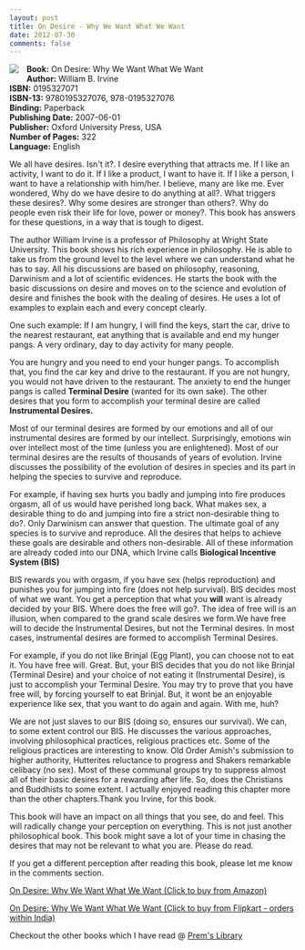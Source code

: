 ```yaml
---
layout: post
title: On Desire - Why We Want What We Want
date: 2012-07-30
comments: false
---
```


<img style="clear: left; float: left; margin-bottom: 1em; margin-right: 1em;" 
src="{{site.url}}/img/on-desire-why-we-want-what-we-want-william-irvine.jpg"/>   

**Book:** On Desire: Why We Want What We Want  
**Author:** William B. Irvine  
**ISBN:** 0195327071  
**ISBN-13:** 9780195327076, 978-0195327076  
**Binding:** Paperback  
**Publishing Date:** 2007-06-01  
**Publisher:** Oxford University Press, USA  
**Number of Pages:** 322  
**Language:** English  
  
We all have desires. Isn't it?. I desire everything that attracts me. If I like an activity, I want to do it. If I like a product, I want to have it. If I like a person, I want to have a relationship with him/her. I believe, many are like me. Ever wondered, Why do we have desire to do anything at all?. What triggers these desires?. Why some desires are stronger than others?. Why do people even risk their life for love, power or money?. This book has answers for these questions, in a way that is tough to digest.  
  
The author William Irvine is a professor of Philosophy at Wright State University. This book shows his rich experience in philosophy. He is able to take us from the ground level to the level where we can understand what he has to say. All his discussions are based on philosophy, reasoning, Darwinism and a lot of scientific evidences. He starts the book with the basic discussions on desire and moves on to the science and evolution of desire and finishes the book with the dealing of desires. He uses a lot of examples to explain each and every concept clearly.  
  
One such example: If I am hungry, I will find the keys, start the car, drive to the nearest restaurant, eat anything that is available and end my hunger pangs. A very ordinary, day to day activity for many people.  
  
You are hungry and you need to end your hunger pangs. To accomplish that, you find the car key and drive to the restaurant. If you are not hungry, you would not have driven to the restaurant. The anxiety to end the hunger pangs is called **Terminal Desire** (wanted for its own sake). The other desires that you form to accomplish your terminal desire are called **Instrumental Desires.**  
  
Most of our terminal desires are formed by our emotions and all of our instrumental desires are formed by our intellect. Surprisingly, emotions win over intellect most of the time (unless you are enlightened). Most of our terminal desires are the results of thousands of years of evolution. Irvine discusses the possibility of the evolution of desires in species and its part in helping the species to survive and reproduce.  
  
For example, if having sex hurts you badly and jumping into fire produces orgasm, all of us would have perished long back. What makes sex, a desirable thing to do and jumping into fire a strict non-desirable thing to do?. Only Darwinism can answer that question. The ultimate goal of any species is to survive and reproduce. All the desires that helps to achieve these goals are desirable and others non-desirable. All of these information are already coded into our DNA, which Irvine calls **Biological Incentive System (BIS)**  
  
BIS rewards you with orgasm, if you have sex (helps reproduction) and punishes you for jumping into fire (does not help survival). BIS decides most of what we want. You get a perception that what you **will** want is already decided by your BIS. Where does the free will go?. The idea of free will is an illusion, when compared to the grand scale desires we form.We have free will to decide the Instrumental Desires, but not the Terminal desires. In most cases, instrumental desires are formed to accomplish Terminal Desires.  
  
For example, if you do not like Brinjal (Egg Plant), you can choose not to eat it. You have free will. Great. But, your BIS decides that you do not like Brinjal (Terminal Desire) and your choice of not eating it (Instrumental Desire), is just to accomplish your Terminal Desire. You may try to prove that you have free will, by forcing yourself  to eat Brinjal. But, it wont be an enjoyable experience like sex, that you want to do again and again. With me, huh?  
  
We are not just slaves to our BIS (doing so, ensures our survival). We can, to some extent control our BIS. He discusses the various approaches, involving philosophical practices, religious practices etc. Some of the religious practices are interesting to know. Old Order Amish's submission to higher authority, Hutterites reluctance to progress and Shakers remarkable celibacy (no sex). Most of these communal groups try to suppress almost all of their basic desires for a rewarding after life. So, does the Christians and Buddhists to some extent. I actually enjoyed reading this chapter more than the other chapters.Thank you Irvine, for this book.  
  
This book will have an impact on all things that you see, do and feel. This will radically change your perception on everything. This is not just another philosophical book. This book might save a lot of your time in chasing the desires that may not be relevant to what you are. Please do read.   
  
If you get a different perception after reading this book, please let me know in the comments section.  
  
[On Desire: Why We Want What We Want (Click to buy from Amazon)](http://www.amazon.com/gp/product/0195327071/ref=as_li_qf_sp_asin_tl?ie=UTF8&camp=1789&creative=9325&creativeASIN=0195327071&linkCode=as2&tag=booiverea-20)  
  
[On Desire: Why We Want What We Want (Click to buy from Flipkart - orders within India)](http://www.flipkart.com/on-desire-0195327071/p/itmczytfxvmv3zgy?pid=9780195327076&affid=INPremkblo)  

Checkout the other books which I have read @ [Prem's Library](http://books.smileprem.com/)  

